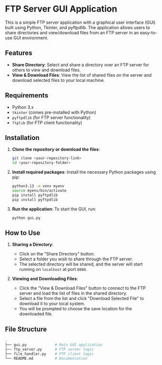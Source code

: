 # FTP Server GUI Application

This is a simple FTP server application with a graphical user interface (GUI) built using Python, Tkinter, and pyftpdlib. The application allows users to share directories and view/download files from an FTP server in an easy-to-use GUI environment.

## Features

- **Share Directory**: Select and share a directory over an FTP server for others to view and download files.
- **View & Download Files**: View the list of shared files on the server and download selected files to your local machine.

## Requirements

- Python 3.x
- `tkinter` (comes pre-installed with Python)
- `pyftpdlib` (for FTP server functionality)
- `ftplib` (for FTP client functionality)

## Installation

1. **Clone the repository or download the files**:
    ```bash
    git clone <your-repository-link>
    cd <your-repository-folder>
    ```

2. **Install required packages**:
    Install the necessary Python packages using pip:
    ```bash
    python3.13 -m venv myenv
    source myenv/bin/activate
    pip install pyftpdlib
    pip install pyftpdlib
    ```

3. **Run the application**:
    To start the GUI, run:
    ```bash
    python gui.py
    ```

## How to Use

1. **Sharing a Directory**:
   - Click on the "Share Directory" button.
   - Select a folder you wish to share through the FTP server.
   - The selected directory will be shared, and the server will start running on `localhost` at port `8080`.

2. **Viewing and Downloading Files**:
   - Click the "View & Download Files" button to connect to the FTP server and load the list of files in the shared directory.
   - Select a file from the list and click "Download Selected File" to download it to your local system.
   - You will be prompted to choose the save location for the downloaded file.

## File Structure

```bash
.
├── gui.py             # Main GUI application
├── ftp_server.py      # FTP server logic
├── file_handler.py    # FTP client logic
└── README.md          # Documentation